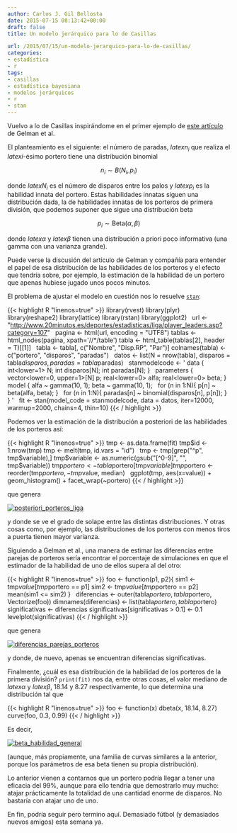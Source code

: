 ```yaml
---
author: Carlos J. Gil Bellosta
date: 2015-07-15 08:13:42+00:00
draft: false
title: Un modelo jerárquico para lo de Casillas

url: /2015/07/15/un-modelo-jerarquico-para-lo-de-casillas/
categories:
- estadística
- r
tags:
- casillas
- estadística bayesiana
- modelos jerárquicos
- r
- stan
---
```


Vuelvo a lo de Casillas inspirándome en el primer ejemplo de [este artículo](http://www.stat.columbia.edu/~gelman/research/published/multiple2f.pdf) de Gelman et al.

El planteamiento es el siguiente: el número de paradas, $latex n_i$ que realiza el $latex i$-ésimo portero tiene una distribución binomial

$$ n_i \sim B(N_i, p_i)$$

donde $latex N_i$ es el número de disparos entre los palos y $latex p_i$ es la habilidad innata del portero. Estas habilidades innatas siguen una distribución dada, la de habilidades innatas de los porteros de primera división, que podemos suponer que sigue una distribución beta

$$ p_i \sim \text{Beta}(\alpha, \beta)$$

donde $latex \alpha$ y $latex \beta$ tienen una distribución a priori poco informativa (una gamma con una varianza grande).

Puede verse la discusión del artículo de Gelman y compañía para entender el papel de esa distribución de las habilidades de los porteros y el efecto que tendría sobre, por ejemplo, la estimación de la habilidad de un portero que apenas hubiese jugado unos pocos minutos.

El problema de ajustar el modelo en cuestión nos lo resuelve [`stan`](http://mc-stan.org/):

{{< highlight R "linenos=true" >}}
library(rvest)
library(plyr)
library(reshape2)
library(lattice)
library(rstan)
library(ggplot2)
 
url <- "http://www.20minutos.es/deportes/estadisticas/liga/player_leaders.asp?category=107"
 
pagina <- html(url, encoding = "UTF8")
tablas <- html_nodes(pagina, xpath='//*/table')
tabla <- html_table(tablas[2], header = T)[[1]]
 
tabla <- tabla[, c("Nombre", "Disp.RP", "Par")]
colnames(tabla) <- c("portero", "disparos", "paradas")
 
datos <- list(N = nrow(tabla),
              disparos = tabla$disparos,
              paradas = tabla$paradas)
 
stanmodelcode <- '
data {
  int<lower=1> N;
  int disparos[N];
  int paradas[N];
}
 
parameters {
  vector<lower=0, upper=1>[N] p;
  real<lower=0> alfa;
  real<lower=0> beta;
}
 
model {
  alfa ~ gamma(10, 1);
  beta ~ gamma(10, 1);
 
  for (n in 1:N){
    p[n] ~ beta(alfa, beta);
  }
 
  for (n in 1:N){
    paradas[n] ~ binomial(disparos[n], p[n]);
  }
}
'
 
fit <- stan(model_code = stanmodelcode,
            data = datos,
            iter=12000, warmup=2000,
            chains=4, thin=10)
{{< / highlight >}}

Podemos ver la estimación de la distribución a posteriori de las habilidades de los porteros así:

{{< highlight R "linenos=true" >}}
tmp <- as.data.frame(fit)
tmp$id <- 1:nrow(tmp)
tmp <- melt(tmp, id.vars = "id")
 
tmp <- tmp[grep("^p", tmp$variable),]
tmp$variable <- as.numeric(gsub("[^0-9]", "",
  tmp$variable))
tmp$portero <- tabla$portero[tmp$variable]
tmp$portero <- reorder(tmp$portero,
  -tmp$value, median)
 
ggplot(tmp, aes(x=value)) +
  geom_histogram() +
  facet_wrap(~portero)
{{< / highlight >}}

que genera

[![posteriori_porteros_liga](/wp-uploads/2015/07/posteriori_porteros_liga.png)
](/wp-uploads/2015/07/posteriori_porteros_liga.png)

y donde se ve el grado de solape entre las distintas distribuciones. Y otras cosas como, por ejemplo, las distribuciones de los porteros con menos tiros a puerta tienen mayor varianza.

Siguiendo a Gelman et al., una manera de estimar las diferencias entre parejas de porteros sería encontrar el porcentaje de simulaciones en que el estimador de la habilidad de uno de ellos supera al del otro:

{{< highlight R "linenos=true" >}}
foo <- function(p1, p2){
  sim1  <- tmp$value[tmp$portero == p1]
  sim2  <- tmp$value[tmp$portero == p2]
  mean(sim1 <= sim2)
}
 
diferencias <- outer(tabla$portero,
  tabla$portero, Vectorize(foo))
dimnames(diferencias) <- list(tabla$portero, tabla$portero)
 
significativas <- diferencias
significativas[significativas > 0.1] <- 0.1
 
levelplot(significativas)
{{< / highlight >}}

que genera

[![diferencias_parejas_porteros](/wp-uploads/2015/07/diferencias_parejas_porteros.png)
](/wp-uploads/2015/07/diferencias_parejas_porteros.png)

y donde, de nuevo, apenas se encuentran diferencias significativas.

Finalmente, ¿cuál es esa distribución de la habilidad de los porteros de la primera división? `print(fit)` nos da, entre otras cosas, el valor mediano de $latex \alpha$ y $latex \beta$, 18.14 y 8.27 respectivamente, lo que determina una distribución tal que

{{< highlight R "linenos=true" >}}
foo <- function(x) dbeta(x, 18.14, 8.27)
curve(foo, 0.3, 0.99)
{{< / highlight >}}

Es decir,

[![beta_habilidad_general](/wp-uploads/2015/07/beta_habilidad_general.png)
](/wp-uploads/2015/07/beta_habilidad_general.png)

(aunque, más propiamente, una familia de curvas similares a la anterior, porque los parámetros de esa beta tienen su propia distribución).

Lo anterior vienen a contarnos que un portero podría llegar a tener una eficacia del 99%, aunque para ello tendría que demostrarlo muy mucho: atajar prácticamente la totalidad de una cantidad enorme de disparos. No bastaría con atajar uno de uno.

En fin, podría seguir pero termino aquí. Demasiado fútbol (y demasiados nuevos amigos) esta semana ya.